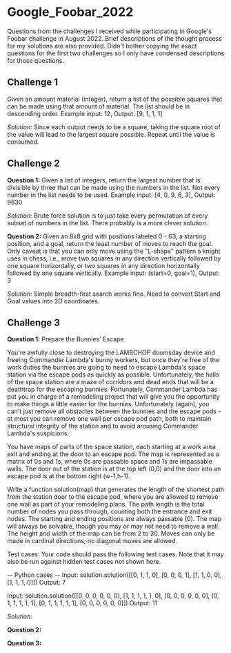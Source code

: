 # Google_Foobar_2022

Questions from the challenges I received while participating in Google's Foobar challenge in August 2022.
Brief descriptions of the thought process for my solutions are also provided.
Didn't bother copying the exact questions for the first two challenges so I only have condensed descriptions 
for those questions. 

## Challenge 1

Given an amount material (integer), return a list of the possible squares that can be made using that amount of material. 
The list should be in descending order. Example input: 12, Output: [9, 1, 1, 1]

*Solution:* Since each output needs to be a square, taking the square root of the value will lead to the largest square possible.
Repeat until the value is consumed.

## Challenge 2

**Question 1:**
Given a list of integers, return the largest number that is divisible by three that can be made using the numbers in the list.
Not every number in the list needs to be used. Example input: [4, 0, 9, 6, 3], Output: 9630

*Solution:* Brute force solution is to just take every permutation of every subset of numbers in the list. There probably is a more
clever solution.

**Question 2:**
Given an 8x8 grid with positions labeled 0 - 63, a starting position, and a goal, return the least number of moves to reach the goal. Only caveat is that you can only move using the "L-shape" pattern a knight uses in chess, i.e., move two squares in any direction vertically followed by one square horizontally, or two squares in any direction horizontally followed by one square vertically.
Example input: (start=0, goal=1), Output: 3

*Solution:* Simple breadth-first search works fine. Need to convert Start and Goal values into 2D coordinates.

## Challenge 3

**Question 1:**
Prepare the Bunnies' Escape

You're awfully close to destroying the LAMBCHOP doomsday device and freeing Commander Lambda's bunny workers, but once they're free of 
the work duties the bunnies are going to need to escape Lambda's space station via the escape pods as quickly as possible. Unfortunately, the halls of the space station are a maze of corridors and dead ends that will be a deathtrap for the escaping bunnies. Fortunately, Commander Lambda has put you in charge of a remodeling project that will give you the opportunity to make things a little easier for the bunnies. Unfortunately (again), you can't just remove all obstacles between the bunnies and the escape pods - at most you can remove one wall per escape pod path, both to maintain structural integrity of the station and to avoid arousing Commander Lambda's suspicions. 

You have maps of parts of the space station, each starting at a work area exit and ending at the door to an escape pod. The map is represented as a matrix of 0s and 1s, where 0s are passable space and 1s are impassable walls. The door out of the station is at the top left (0,0) and the door into an escape pod is at the bottom right (w-1,h-1). 

Write a function solution(map) that generates the length of the shortest path from the station door to the escape pod, where you are allowed to remove one wall as part of your remodeling plans. The path length is the total number of nodes you pass through, counting both the entrance and exit nodes. The starting and ending positions are always passable (0). The map will always be solvable, though you may or may not need to remove a wall. The height and width of the map can be from 2 to 20. Moves can only be made in cardinal directions; no diagonal moves are allowed.

Test cases:
Your code should pass the following test cases.
Note that it may also be run against hidden test cases not shown here.

-- Python cases -- 
Input:
solution.solution([[0, 1, 1, 0], [0, 0, 0, 1], [1, 1, 0, 0], [1, 1, 1, 0]])
Output:
    7

Input:
solution.solution([[0, 0, 0, 0, 0, 0], [1, 1, 1, 1, 1, 0], [0, 0, 0, 0, 0, 0], [0, 1, 1, 1, 1, 1], [0, 1, 1, 1, 1, 1], [0, 0, 0, 0, 0, 0]])
Output:
    11

*Solution:*

**Question 2:**

**Question 3:**